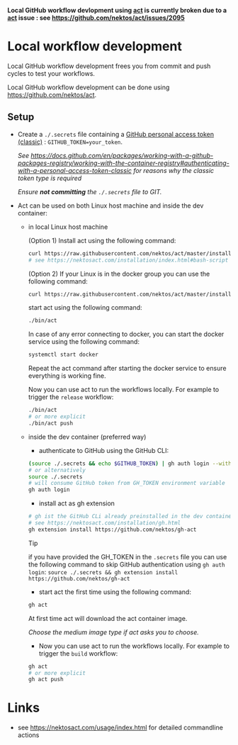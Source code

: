 **Local GitHub workflow devlopment using [act](https://github.com/nektos/act) is currently broken due to a [act](https://github.com/nektos/act) issue : see https://github.com/nektos/act/issues/2095**

# Local workflow development

Local GitHub workflow development frees you from commit and push cycles to test your workflows.

Local GitHub workflow development can be done using https://github.com/nektos/act.

## Setup

- Create a `./.secrets` file containing a [GitHub personal access token (classic)](https://docs.github.com/en/authentication/keeping-your-account-and-data-secure/managing-your-personal-access-tokens) : `GITHUB_TOKEN=your_token`.

  _See https://docs.github.com/en/packages/working-with-a-github-packages-registry/working-with-the-container-registry#authenticating-with-a-personal-access-token-classic for reasons why the classic token type is required_

  _Ensure **not committing** the `./.secrets` file to GIT._

- Act can be used on both Linux host machine and inside the dev container:

  - in local Linux host machine

    (Option 1) Install act using the following command:

    ```bash
    curl https://raw.githubusercontent.com/nektos/act/master/install.sh | sudo bash
    # see https://nektosact.com/installation/index.html#bash-script
    ```

    (Option 2) If your Linux is in the docker group you can use the following command:

    ```bash
    curl https://raw.githubusercontent.com/nektos/act/master/install.sh | bash
    ```

    start act using the following command:

    ```bash
    ./bin/act
    ```

    In case of any error connecting to docker, you can start the docker service using the following command:

    ```bash
    systemctl start docker
    ```

    Repeat the act command after starting the docker service to ensure everything is working fine.

    Now you can use act to run the workflows locally. For example to trigger the `release` workflow:

    ```bash
    ./bin/act
    # or more explicit
    ./bin/act push
    ```

  - inside the dev container (preferred way)

    - authenticate to GitHub using the GitHub CLI:

    ```bash
    (source ./.secrets && echo $GITHUB_TOKEN) | gh auth login --with-token
    # or alternatively
    source ./.secrets
    # will consume GitHub token from GH_TOKEN environment variable
    gh auth login
    ```

    - install act as gh extension

    ```bash
    # gh ist the GitHub CLi already preinstalled in the dev container
    # see https://nektosact.com/installation/gh.html
    gh extension install https://github.com/nektos/gh-act
    ```

    > [!TIP]
    > if you have provided the GH_TOKEN in the `.secrets` file you can use the following command to skip GitHub authentication using `gh auth login`:
    > `source ./.secrets && gh extension install https://github.com/nektos/gh-act`

    - start act the first time using the following command:

    ```bash
    gh act
    ```

    At first time act will download the act container image.

    _Choose the medium image type if act asks you to choose._

    - Now you can use act to run the workflows locally. For example to trigger the `build` workflow:

    ```bash
    gh act
    # or more explicit
    gh act push
    ```

# Links

- see https://nektosact.com/usage/index.html for detailed commandline actions
